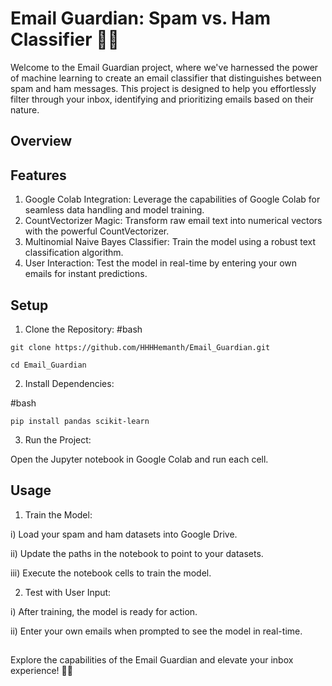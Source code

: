 
# Email Guardian: Spam vs. Ham Classifier 🚀📧

Welcome to the Email Guardian project, where we've harnessed the power of machine learning to create an email classifier that distinguishes between spam and ham messages. This project is designed to help you effortlessly filter through your inbox, identifying and prioritizing emails based on their nature.


## Overview

## Features
1. Google Colab Integration: Leverage the capabilities of Google Colab for seamless data handling and model training.
2. CountVectorizer Magic: Transform raw email text into numerical vectors with the powerful CountVectorizer.
3. Multinomial Naive Bayes Classifier: Train the model using a robust text classification algorithm.
4. User Interaction: Test the model in real-time by entering your own emails for instant predictions.
## Setup
1. Clone the Repository:
#bash

```git clone https://github.com/HHHHemanth/Email_Guardian.git```

```cd Email_Guardian```

2. Install Dependencies:

#bash

```pip install pandas scikit-learn```

3. Run the Project:

Open the Jupyter notebook in Google Colab and run each cell.


## Usage
1. Train the Model:

i) Load your spam and ham datasets into Google Drive.

ii) Update the paths in the notebook to point to your datasets.

iii) Execute the notebook cells to train the model.

2. Test with User Input:

i) After training, the model is ready for action.

ii) Enter your own emails when prompted to see the model in real-time.
## 
Explore the capabilities of the Email Guardian and elevate your inbox experience! 💌✨

